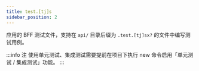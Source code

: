 ```yaml
---
title: test.[tj]s
sidebar_position: 2
---
```


应用的 BFF 测试文件，支持在 `api/` 目录后缀为 `.test.[tj]sx?` 的文件中编写测试用例。

:::info 注
使用单元测试、集成测试需要提前在项目下执行 new 命令启用「单元测试 / 集成测试」功能。
:::
